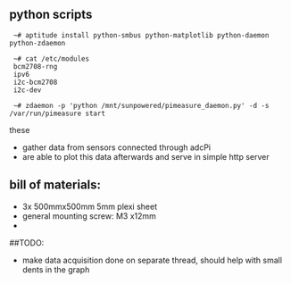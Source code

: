 ## python scripts

     ~# aptitude install python-smbus python-matplotlib python-daemon python-zdaemon

     ~# cat /etc/modules 
     bcm2708-rng
     ipv6
     i2c-bcm2708 
     i2c-dev

     ~# zdaemon -p 'python /mnt/sunpowered/pimeasure_daemon.py' -d -s /var/run/pimeasure start

these
* gather data from sensors connected through adcPi
* are able to plot this data afterwards and serve in simple http server

## bill of materials:
* 3x 500mmx500mm 5mm plexi sheet
* general mounting screw: M3 x12mm
* 

##TODO:
* make data acquisition done on separate thread, should help with small dents in the graph
